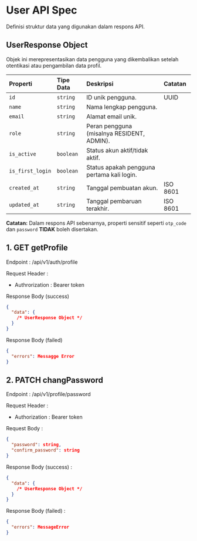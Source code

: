 # User API Spec

Definisi struktur data yang digunakan dalam respons API.

## UserResponse Object

Objek ini merepresentasikan data pengguna yang dikembalikan setelah otentikasi atau pengambilan data profil.

| Properti         | Tipe Data | Deskripsi                                  | Catatan  |
| :--------------- | :-------- | :----------------------------------------- | :------- |
| `id`             | `string`  | ID unik pengguna.                          | UUID     |
| `name`           | `string`  | Nama lengkap pengguna.                     |          |
| `email`          | `string`  | Alamat email unik.                         |          |
| `role`           | `string`  | Peran pengguna (misalnya RESIDENT, ADMIN). |          |
| `is_active`      | `boolean` | Status akun aktif/tidak aktif.             |          |
| `is_first_login` | `boolean` | Status apakah pengguna pertama kali login. |          |
| `created_at`     | `string`  | Tanggal pembuatan akun.                    | ISO 8601 |
| `updated_at`     | `string`  | Tanggal pembaruan terakhir.                | ISO 8601 |

**Catatan:** Dalam respons API sebenarnya, properti sensitif seperti `otp_code` dan `password` **TIDAK** boleh disertakan.

## 1. GET getProfile

Endpoint : /api/v1/auth/profile

Request Header :

- Authrorization : Bearer token

Response Body (success)

```json
{
  "data": {
    /* UserResponse Object */
  }
}
```

Response Body (failed)

```json
{
  "errors": Messagge Error
}
```

## 2. PATCH changPassword

Endpoint : /api/v1/profile/password

Request Header :
- Authorization : Bearer token

Request Body :

```json
{
  "password": string,
  "confirm_password": string
}
```

Response Body (success) :
```json
{
  "data": {
    /* UserResponse Object */
  }
}
```

Response Body (failed) :
```json
{
  "errors": MessageError
}
```

